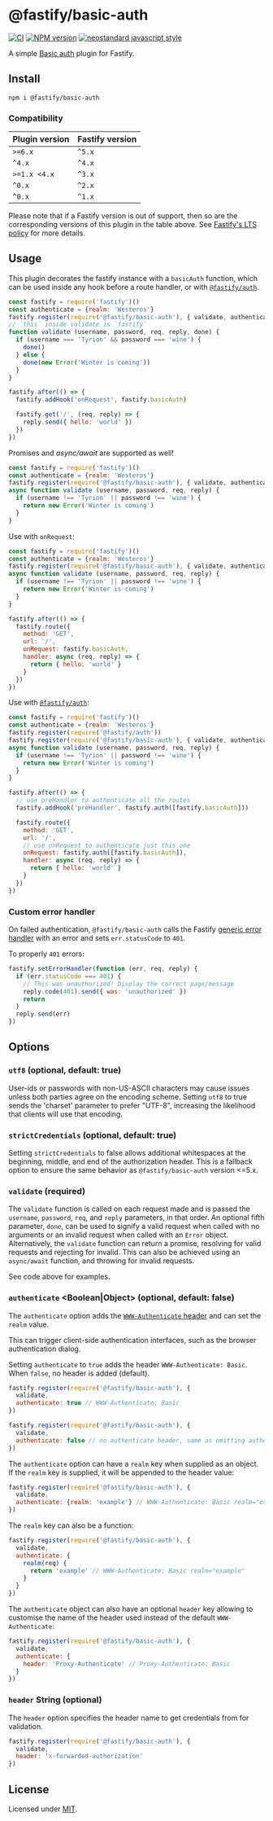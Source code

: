# @fastify/basic-auth

[![CI](https://github.com/fastify/fastify-basic-auth/actions/workflows/ci.yml/badge.svg?branch=main)](https://github.com/fastify/fastify-basic-auth/actions/workflows/ci.yml)
[![NPM version](https://img.shields.io/npm/v/@fastify/basic-auth.svg?style=flat)](https://www.npmjs.com/package/@fastify/basic-auth)
[![neostandard javascript style](https://img.shields.io/badge/code_style-neostandard-brightgreen?style=flat)](https://github.com/neostandard/neostandard)

 A simple [Basic auth](https://datatracker.ietf.org/doc/html/rfc7617) plugin for Fastify.

 ## Install
```
npm i @fastify/basic-auth
```

### Compatibility
| Plugin version | Fastify version |
| ---------------|-----------------|
| `>=6.x`        | `^5.x`          |
| `^4.x`         | `^4.x`          |
| `>=1.x <4.x`   | `^3.x`          |
| `^0.x`         | `^2.x`          |
| `^0.x`         | `^1.x`          |


Please note that if a Fastify version is out of support, then so are the corresponding versions of this plugin
in the table above.
See [Fastify's LTS policy](https://github.com/fastify/fastify/blob/main/docs/Reference/LTS.md) for more details.

## Usage
This plugin decorates the fastify instance with a `basicAuth` function, which can be used inside any hook before a route handler, or with [`@fastify/auth`](https://github.com/fastify/fastify-auth).

```js
const fastify = require('fastify')()
const authenticate = {realm: 'Westeros'}
fastify.register(require('@fastify/basic-auth'), { validate, authenticate })
// `this` inside validate is `fastify`
function validate (username, password, req, reply, done) {
  if (username === 'Tyrion' && password === 'wine') {
    done()
  } else {
    done(new Error('Winter is coming'))
  }
}

fastify.after(() => {
  fastify.addHook('onRequest', fastify.basicAuth)

  fastify.get('/', (req, reply) => {
    reply.send({ hello: 'world' })
  })
})
```

Promises and *async/await* are supported as well!
```js
const fastify = require('fastify')()
const authenticate = {realm: 'Westeros'}
fastify.register(require('@fastify/basic-auth'), { validate, authenticate })
async function validate (username, password, req, reply) {
  if (username !== 'Tyrion' || password !== 'wine') {
    return new Error('Winter is coming')
  }
}
```

Use with `onRequest`:
```js
const fastify = require('fastify')()
const authenticate = {realm: 'Westeros'}
fastify.register(require('@fastify/basic-auth'), { validate, authenticate })
async function validate (username, password, req, reply) {
  if (username !== 'Tyrion' || password !== 'wine') {
    return new Error('Winter is coming')
  }
}

fastify.after(() => {
  fastify.route({
    method: 'GET',
    url: '/',
    onRequest: fastify.basicAuth,
    handler: async (req, reply) => {
      return { hello: 'world' }
    }
  })
})
```

Use with [`@fastify/auth`](https://github.com/fastify/fastify-auth):
```js
const fastify = require('fastify')()
const authenticate = {realm: 'Westeros'}
fastify.register(require('@fastify/auth'))
fastify.register(require('@fastify/basic-auth'), { validate, authenticate })
async function validate (username, password, req, reply) {
  if (username !== 'Tyrion' || password !== 'wine') {
    return new Error('Winter is coming')
  }
}

fastify.after(() => {
  // use preHandler to authenticate all the routes
  fastify.addHook('preHandler', fastify.auth([fastify.basicAuth]))

  fastify.route({
    method: 'GET',
    url: '/',
    // use onRequest to authenticate just this one
    onRequest: fastify.auth([fastify.basicAuth]),
    handler: async (req, reply) => {
      return { hello: 'world' }
    }
  })
})
```

### Custom error handler

On failed authentication, `@fastify/basic-auth` calls the Fastify
[generic error
handler](https://fastify.dev/docs/latest/Reference/Server/#seterrorhandler) with an error
and sets `err.statusCode` to `401`.

To properly `401` errors:

```js
fastify.setErrorHandler(function (err, req, reply) {
  if (err.statusCode === 401) {
    // This was unauthorized! Display the correct page/message
    reply.code(401).send({ was: 'unauthorized' })
    return
  }
  reply.send(err)
})
```

## Options

### `utf8` <Boolean> (optional, default: true)

User-ids or passwords with non-US-ASCII characters may cause issues
unless both parties agree on the encoding scheme. Setting `utf8` to
true sends the 'charset' parameter to prefer "UTF-8", increasing the
likelihood that clients will use that encoding.

### `strictCredentials` <Boolean> (optional, default: true)

Setting `strictCredentials` to false allows additional whitespaces at
the beginning, middle, and end of the authorization header.
This is a fallback option to ensure the same behavior as `@fastify/basic-auth`
version <=5.x.

### `validate` <Function> (required)

The `validate` function is called on each request made
and is passed the `username`, `password`, `req`, and `reply`
parameters, in that order. An optional fifth parameter, `done`, can be
used to signify a valid request when called with no arguments
or an invalid request when called with an `Error` object. Alternatively,
the `validate` function can return a promise, resolving for valid
requests and rejecting for invalid. This can also be achieved using
an `async/await` function, and throwing for invalid requests.

See code above for examples.

### `authenticate` <Boolean|Object> (optional, default: false)

The `authenticate` option adds the [`WWW-Authenticate` header](https://developer.mozilla.org/en-US/docs/Web/HTTP/Headers/WWW-Authenticate) and can set the `realm` value.

This can trigger client-side authentication interfaces, such as the browser authentication dialog.

Setting `authenticate` to `true` adds the header `WWW-Authenticate: Basic`. When `false`, no header is added (default).

```js
fastify.register(require('@fastify/basic-auth'), {
  validate,
  authenticate: true // WWW-Authenticate: Basic
})

fastify.register(require('@fastify/basic-auth'), {
  validate,
  authenticate: false // no authenticate header, same as omitting authenticate option
})
```

The `authenticate` option can have a `realm` key when supplied as an object.
If the `realm` key is supplied, it will be appended to the header value:

```js
fastify.register(require('@fastify/basic-auth'), {
  validate,
  authenticate: {realm: 'example'} // WWW-Authenticate: Basic realm="example"
})
```

The `realm` key can also be a function:

```js
fastify.register(require('@fastify/basic-auth'), {
  validate,
  authenticate: {
    realm(req) {
      return 'example' // WWW-Authenticate: Basic realm="example"
    }
  }
})
```

The `authenticate` object can also have an optional `header` key allowing to customise the name of the header used instead of the default `WWW-Authenticate`:

```js
fastify.register(require('@fastify/basic-auth'), {
  validate,
  authenticate: {
    header: 'Proxy-Authenticate' // Proxy-Authenticate: Basic
  }
})
```


### `header` String (optional)

The `header` option specifies the header name to get credentials from for validation.

```js
fastify.register(require('@fastify/basic-auth'), {
  validate,
  header: 'x-forwarded-authorization'
})
```

## License

Licensed under [MIT](./LICENSE).
